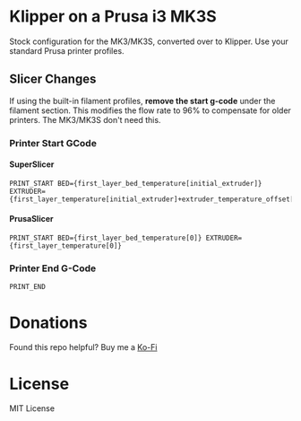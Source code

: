 # Klipper on a Prusa i3 MK3S

Stock configuration for the MK3/MK3S, converted over to Klipper. Use your standard Prusa printer profiles.

## Slicer Changes

If using the built-in filament profiles, __remove the start g-code__ under the filament section. This modifies the flow rate to 96% to compensate for older printers. The MK3/MK3S don't need this.

### Printer Start GCode

#### SuperSlicer
```
PRINT_START BED={first_layer_bed_temperature[initial_extruder]} EXTRUDER={first_layer_temperature[initial_extruder]+extruder_temperature_offset[initial_extruder]}
```

#### PrusaSlicer
```
PRINT_START BED={first_layer_bed_temperature[0]} EXTRUDER={first_layer_temperature[0]}
```

### Printer End G-Code
```
PRINT_END
```

# Donations

Found this repo helpful? Buy me a [Ko-Fi](https://ko-fi.com/tinyfluffs_)

# License

MIT License
